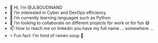 - 👋 Hi, I’m @JLBOUDINAND
- 👀 I’m interested in Cyber and DevOps efficiency
- 🌱 I’m currently learning languages such as Python
- 💞️ I’m looking to collaborate on different projects for work or for fun 😄
- 📫 How to reach me on linkedin you have my full name ... somewhere ...
- ⚡ Fun fact: I'm fond of ramen soup 🍜

<!---
JLBOUDINAND/JLBOUDINAND is a ✨ special ✨ repository because its `README.md` (this file) appears on your GitHub profile.
You can click the Preview link to take a look at your changes.
--->
